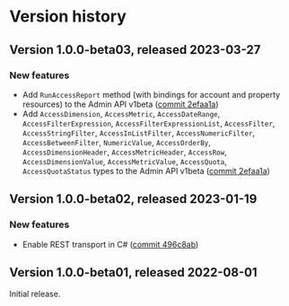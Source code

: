 # Version history

## Version 1.0.0-beta03, released 2023-03-27

### New features

- Add `RunAccessReport` method (with bindings for account and property resources) to the Admin API v1beta ([commit 2efaa1a](https://github.com/googleapis/google-cloud-dotnet/commit/2efaa1adc9e2c0c7c96f0696928dad011e0888c4))
- Add `AccessDimension`, `AccessMetric`, `AccessDateRange`, `AccessFilterExpression`, `AccessFilterExpressionList`, `AccessFilter`, `AccessStringFilter`, `AccessInListFilter`, `AccessNumericFilter`, `AccessBetweenFilter`, `NumericValue`, `AccessOrderBy`, `AccessDimensionHeader`, `AccessMetricHeader`, `AccessRow`, `AccessDimensionValue`, `AccessMetricValue`, `AccessQuota`, `AccessQuotaStatus` types to the Admin API v1beta ([commit 2efaa1a](https://github.com/googleapis/google-cloud-dotnet/commit/2efaa1adc9e2c0c7c96f0696928dad011e0888c4))

## Version 1.0.0-beta02, released 2023-01-19

### New features

- Enable REST transport in C# ([commit 496c8ab](https://github.com/googleapis/google-cloud-dotnet/commit/496c8abe53e80646e5dd5a6d4a2231b11b36969a))

## Version 1.0.0-beta01, released 2022-08-01

Initial release.
